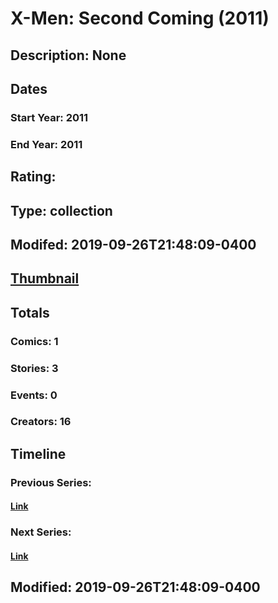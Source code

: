 # X-Men: Second Coming (2011)
## Description: None
## Dates
### Start Year: 2011
### End Year: 2011
## Rating: 
## Type: collection
## Modifed: 2019-09-26T21:48:09-0400
## [Thumbnail](http://i.annihil.us/u/prod/marvel/i/mg/b/40/image_not_available.jpg)
## Totals
### Comics: 1
### Stories: 3
### Events: 0
### Creators: 16
## Timeline
### Previous Series: 
#### [Link]()
### Next Series: 
#### [Link]()
## Modified: 2019-09-26T21:48:09-0400